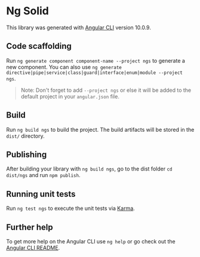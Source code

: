 # Ng Solid

This library was generated with [Angular CLI](https://github.com/angular/angular-cli) version 10.0.9.

## Code scaffolding

Run `ng generate component component-name --project ngs` to generate a new component. You can also use `ng generate directive|pipe|service|class|guard|interface|enum|module --project ngs`.
> Note: Don't forget to add `--project ngs` or else it will be added to the default project in your `angular.json` file. 

## Build

Run `ng build ngs` to build the project. The build artifacts will be stored in the `dist/` directory.

## Publishing

After building your library with `ng build ngs`, go to the dist folder `cd dist/ngs` and run `npm publish`.

## Running unit tests

Run `ng test ngs` to execute the unit tests via [Karma](https://karma-runner.github.io).

## Further help

To get more help on the Angular CLI use `ng help` or go check out the [Angular CLI README](https://github.com/angular/angular-cli/blob/master/README.md).
